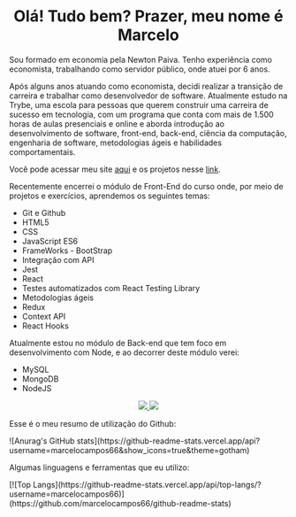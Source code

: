 <H1 align="center">Olá! Tudo bem? Prazer, meu nome é Marcelo</H1>
<p>Sou formado em economia pela Newton Paiva. Tenho experiência como economista, trabalhando como servidor público, onde atuei por 6 anos.</p>
<p>Após alguns anos atuando como economista, decidi realizar a transição de carreira e trabalhar como desenvolvedor de software. Atualmente estudo na Trybe, uma escola para pessoas que querem construir uma carreira de sucesso em tecnologia, com um programa que conta com mais de 1.500 horas de aulas presenciais e online
e aborda introdução ao desenvolvimento de software, front-end, back-end, ciência da computação, engenharia de software, metodologias ágeis e habilidades comportamentais.</p>
<p>Você pode acessar meu site <a href="" target="_blank">aqui</a> e os projetos nesse <a href="" target="_blank">link</a>.</p>
<p>Recentemente encerrei o módulo de Front-End do curso onde, por meio de projetos e exercícios, aprendemos os seguintes temas:</p>
<ul>
  <li>Git e Github</li>
  <li>HTML5</li>
  <li>CSS</li>
  <li>JavaScript ES6</li>
  <li>FrameWorks - BootStrap</li>
  <li>Integração com API</li>
  <li>Jest</li>
  <li>React</li>
  <li>Testes automatizados com React Testing Library</li>
  <li>Metodologias ágeis</li>
  <li>Redux</li>
  <li>Context API</li>
  <li>React Hooks</li>
</ul>
<p>Atualmente estou no módulo de Back-end que tem foco em desenvolvimento com Node, e ao decorrer deste módulo verei:</p>
<ul>
  <li>MySQL</li>
  <li>MongoDB</li>
  <li>NodeJS</li>
</ul>
<!-- Meus interesses pessoais:
- <b>Estudar:</b> Periodicamente escolho um assunto que me interessa e costumo me aprofundar bastante, o assunto da vez é investimentos no exterior.
- <b>Otaku e Nerd:</b> Um pouco longe dos meus velhos tempos rs, mas ainda acompanho alguns mangás e histórias da cultura nerd.
- <b>Viajar de Moto:</b> Tenho como grande paixão as motos custom, gosto de estudar sobre sua mecânica e principalmente pegar estrada!
- <b>Ações Sociais:</b> Ter a oportunidade de impactar positivamente a vida das pessoas é algo que me faz bem. No momento participo de um projeto que arrecada brinquedos e doces para o dia das crianças e Natal.
Gosto muito de conversar e trocar experiências, caso queira falar comigo pode me contatar pelo meu Linkedin ou por e-mail nos botões abaixo: -->
<p align="center">
  <a href="https://www.linkedin.com/in/marcelo-campos66/">
    <img href="https://www.linkedin.com/in/marcelo-campos66/" src="https://img.shields.io/badge/LinkedIn-0077B5?style=for-the-badge&logo=linkedin&logoColor=white"/>
  </a>
  <a href="mailto:marcelo.campos.economista@gmail.com?subject=Olá!">
    <img src="https://img.shields.io/badge/Gmail-D14836?style=for-the-badge&logo=gmail&logoColor=white" />
  </a>
</p>
<p>Esse é o meu resumo de utilização do Github:</p>
![Anurag's GitHub stats](https://github-readme-stats.vercel.app/api?username=marcelocampos66&show_icons=true&theme=gotham)
<br/>
<p>Algumas linguagens e ferramentas que eu utilizo:</p>
[![Top Langs](https://github-readme-stats.vercel.app/api/top-langs/?username=marcelocampos66)](https://github.com/marcelocampos66/github-readme-stats)
